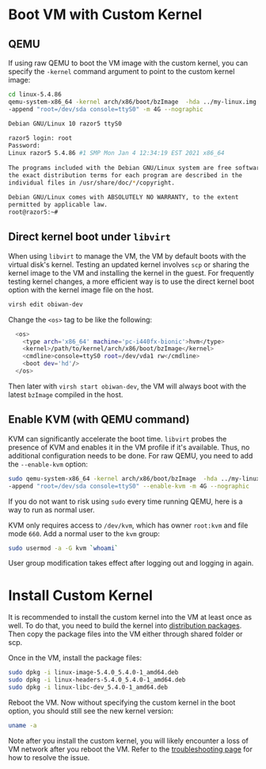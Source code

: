 # Boot VM with Custom Kernel
 
## QEMU

If using raw QEMU to boot the VM image with the custom kernel, you can specify the `-kernel` command argument to point to the custom kernel image:

```bash
cd linux-5.4.86
qemu-system-x86_64 -kernel arch/x86/boot/bzImage  -hda ../my-linux.img \
-append "root=/dev/sda console=ttyS0" -m 4G --nographic
```
 
```bash
Debian GNU/Linux 10 razor5 ttyS0
 
razor5 login: root
Password: 
Linux razor5 5.4.86 #1 SMP Mon Jan 4 12:34:19 EST 2021 x86_64
 
The programs included with the Debian GNU/Linux system are free software;
the exact distribution terms for each program are described in the
individual files in /usr/share/doc/*/copyright.
 
Debian GNU/Linux comes with ABSOLUTELY NO WARRANTY, to the extent
permitted by applicable law.
root@razor5:~# 
```

## Direct kernel boot under `libvirt`

When using `libvirt` to manage the VM, the VM by default boots with the virtual disk's kernel. Testing an updated kernel involves `scp` or sharing the kernel image to the VM and installing the kernel in the guest. For frequently testing kernel changes, a more efficient way is to 
use the direct kernel boot option with the kernel image file on the host.

```bash
virsh edit obiwan-dev
```

Change the `<os>` tag to be like the following:

```bash
  <os>
    <type arch='x86_64' machine='pc-i440fx-bionic'>hvm</type>
    <kernel>/path/to/kernel/arch/x86/boot/bzImage</kernel>
    <cmdline>console=ttyS0 root=/dev/vda1 rw</cmdline>
    <boot dev='hd'/>
  </os>
```

Then later with `virsh start obiwan-dev`, the VM will always boot with the latest `bzImage` compiled in the host.

## Enable KVM (with QEMU command)
 
KVM can significantly accelerate the boot time. `libvirt` probes the presence of KVM and enables it in the VM profile if it's available. Thus,  no additional configuration needs to be done. For raw QEMU, you need to add the `--enable-kvm` option:
 
```bash
sudo qemu-system-x86_64 -kernel arch/x86/boot/bzImage  -hda ../my-linux.img \
-append "root=/dev/sda console=ttyS0" --enable-kvm -m 4G --nographic
```

If you do not want to risk using `sudo` every time running QEMU, here is a way to run as normal user.

KVM only requires access to `/dev/kvm`, which has owner `root:kvm` and file mode `660`. Add a normal user to the `kvm` group:

```bash
sudo usermod -a -G kvm `whoami`
```

User group modification takes effect after logging out and logging in again.

# Install Custom Kernel

It is recommended to install the custom kernel into the VM at least once as well. To do that, you need to build the kernel into [distribution packages](https://github.com/OrderLab/linux-dev-bootcamp/wiki/Build-Custom-Kernel#package). Then copy the package files into the VM either through shared folder or scp. 

Once in the VM, install the package files:

```bash
sudo dpkg -i linux-image-5.4.0_5.4.0-1_amd64.deb
sudo dpkg -i linux-headers-5.4.0_5.4.0-1_amd64.deb
sudo dpkg -i linux-libc-dev_5.4.0-1_amd64.deb
```

Reboot the VM. Now without specifying the custom kernel in the boot option, you should still see the new kernel version:

```bash
uname -a
```

Note after you install the custom kernel, you will likely encounter a loss of VM network after you reboot the VM. Refer to the [troubleshooting page](https://github.com/OrderLab/linux-dev-bootcamp/wiki/Troubleshooting#loss-of-vm-network-after-installing-new-kernel) for how to resolve the issue.



